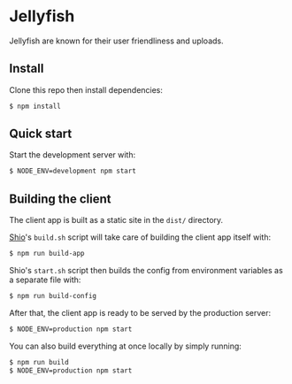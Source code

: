 # Jellyfish

Jellyfish are known for their user friendliness and uploads.

## Install

Clone this repo then install dependencies:

```bash
$ npm install
```

## Quick start

Start the development server with:

```bash
$ NODE_ENV=development npm start
```

## Building the client

The client app is built as a static site in the `dist/` directory.

[Shio](https://github.com/tidepool-org/shio)'s `build.sh` script will take care of building the client app itself with:

```bash
$ npm run build-app
```

Shio's `start.sh` script then builds the config from environment variables as a separate file with:

```bash
$ npm run build-config
```

After that, the client app is ready to be served by the production server:

```bash
$ NODE_ENV=production npm start
```

You can also build everything at once locally by simply running:

```bash
$ npm run build
$ NODE_ENV=production npm start
```
